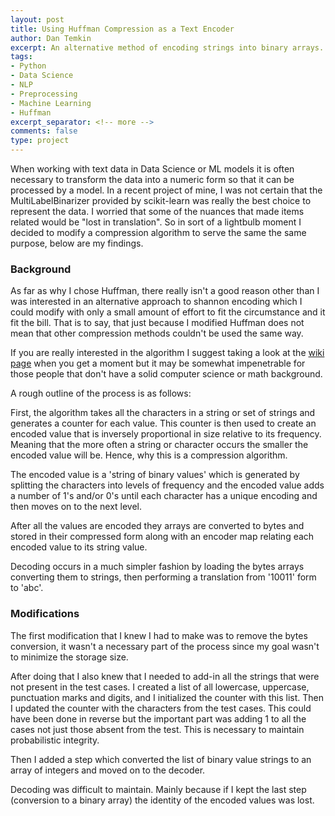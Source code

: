 ```yaml
---
layout: post
title: Using Huffman Compression as a Text Encoder
author: Dan Temkin
excerpt: An alternative method of encoding strings into binary arrays.
tags:
- Python
- Data Science
- NLP
- Preprocessing
- Machine Learning
- Huffman
excerpt_separator: <!-- more -->
comments: false
type: project
---
```


<!-- more -->
When working with text data in Data Science or ML models it is often necessary to transform the data into a numeric form so that it can be processed by a model.
In a recent project of mine, I was not certain that the MultiLabelBinarizer provided by scikit-learn
was really the best choice to represent the data. I worried that some of the nuances that made items related would be "lost in translation".
So in sort of a lightbulb moment I decided to modify a compression algorithm to serve the same the same purpose, below are my findings.


### Background

As far as why I chose Huffman, there really isn't a good reason other than I was interested in an alternative approach to shannon encoding
which I could modify with only a small amount of effort to fit the circumstance and it fit the bill. That is to say, that just because I modified
Huffman does not mean that other compression methods couldn't be used the same way.

If you are really interested in the algorithm I suggest taking a look at the [wiki page]() when you get a moment but it may be somewhat
impenetrable for those people that don't have a solid computer science or math background. 

A rough outline of the process is as follows:

First, the algorithm takes all the characters in a string or set of strings and generates a counter for each value.
This counter is then used to create an encoded value that is inversely proportional in size relative to its frequency.
Meaning that the more often a string or character occurs the smaller the encoded value will be. 
Hence, why this is a compression algorithm.

The encoded value is a 'string of binary values' which is generated by splitting the characters into levels of frequency
and the encoded value adds a number of 1's and/or 0's until each character has a unique encoding and then moves on to the next level.

After all the values are encoded they arrays are converted to bytes and stored in their compressed form along with an encoder map relating each 
encoded value to its string value.

Decoding occurs in a much simpler fashion by loading the bytes arrays converting them to strings,
then performing a translation from '10011' form to 'abc'. 

### Modifications

The first modification that I knew I had to make was to remove the bytes conversion, it wasn't a necessary part of the process since
my goal wasn't to minimize the storage size.

After doing that I also knew that I needed to add-in all the strings that were not present in the test cases. I created a list of all 
lowercase, uppercase, punctuation marks and digits, and I initialized the counter with this list. Then I updated the counter with the 
characters from the test cases. This could have been done in reverse but the important part was adding 1 to all the cases not just those absent from the 
test. This is necessary to maintain probabilistic integrity.

Then I added a step which converted the list of binary value strings to an array of integers and moved on to the decoder.

Decoding was difficult to maintain. Mainly because if I kept the last step \(conversion to a binary array\)
the identity of the encoded values was lost.




